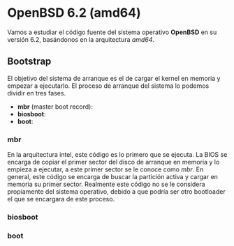 # OpenBSD 6.2 (amd64)
Vamos a estudiar el código fuente del sistema operativo **OpenBSD** en su versión 6.2, basándonos en la arquitectura *amd64*.


## Bootstrap
El objetivo del sistema de arranque es el de cargar el kernel en memoria y empezar a ejecutarlo.
El proceso de arranque del sistema lo podemos dividir en tres fases.
 - **mbr** (master boot record): 
 - **biosboot**: 
 - **boot**: 


### mbr
En la arquitectura intel, este código es lo primero que se ejecuta. La BIOS se encarga de copiar el primer sector del disco de arranque en memoria y lo empieza a ejecutar, a este primer sector se le conoce como *mbr*. En general, este código se encarga de buscar la partición activa y cargar en memoria su primer sector. Realmente este código no se le considera propiamente del sistema operativo, debido a que podría ser otro bootloader el que se encargara de este proceso.


### biosboot



### boot





